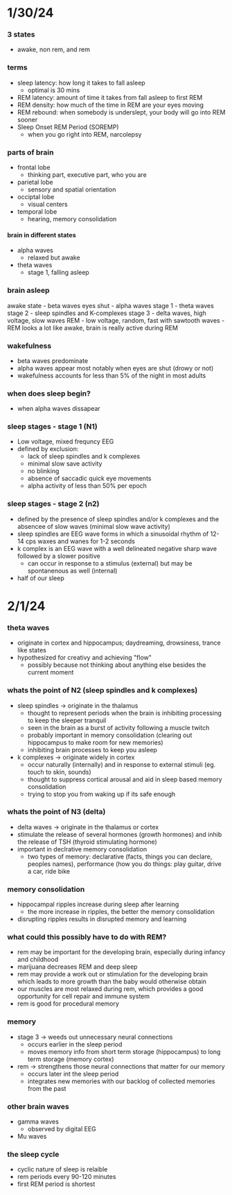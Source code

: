 # 1/30/24
### 3 states
- awake, non rem, and rem
### terms
- sleep latency: how long it takes to fall asleep
    - optimal is 30 mins
- REM latency: amount of time it takes from fall asleep to first REM
- REM density: how much of the time in REM are your eyes moving
- REM rebound: when somebody is underslept, your body will go into REM sooner
- Sleep Onset REM Period (SOREMP)
    - when you go right into REM, narcolepsy
### parts of brain
- frontal lobe
    - thinking part, executive part, who you are
- parietal lobe
    - sensory and spatial orientation
- occiptal lobe
    - visual centers
- temporal lobe
    - hearing, memory consolidation
#### brain in different states
- alpha waves
    - relaxed but awake
- theta waves
    - stage 1, falling asleep

### brain asleep
awake state - beta waves
eyes shut - alpha waves
stage 1 - theta waves
stage 2 - sleep spindles and K-complexes
stage 3 - delta waves, high voltage, slow waves
REM - low voltage, random, fast with sawtooth waves
    - REM looks a lot like awake, brain is really active during REM

### wakefulness
- beta waves predominate
- alpha waves appear most notably when eyes are shut (drowy or not)
- wakefulness accounts for less than 5% of the night in most adults

### when does sleep begin?
- when alpha waves dissapear

### sleep stages - stage 1 (N1)
- Low voltage, mixed frequncy EEG
- defined by exclusion:
    - lack of sleep spindles and k complexes
    - minimal slow save activity
    - no blinking
    - absence of saccadic quick eye movements
    - alpha activity of less than 50% per epoch
### sleep stages - stage 2 (n2)
- defined by the presence of sleep spindles and/or k complexes and the absencee of slow waves (minimal slow wave activity)
- sleep spindles are EEG wave forms in which a sinusoidal rhythm of 12-14 cps waxes and wanes for 1-2 seconds
- k complex is an EEG wave with a well delineated negative sharp wave followed by a slower positive
    - can occur in response to a stimulus (external) but may be spontanenous as well (internal)
- half of our sleep

# 2/1/24
### theta waves
- originate in cortex and hippocampus; daydreaming, drowsiness, trance like states
- hypothesized for creativy and achieving "flow"
    - possibly because not thinking about anything else besides the current moment

### whats the point of N2 (sleep spindles and k complexes)
- sleep spindles -> originate in the thalamus
    - thought to represent periods when the brain is inhibiting processing to keep the sleeper tranquil
    - seen in the brain as a burst of activity following a muscle twitch
    - probably important in memory consolidation (clearing out hippocampus to make room for new memories)
    - inhibiting brain processes to keep you asleep
- k complexes -> originate widely in cortex
    - occur naturally (internally) and in response to external stimuli (eg. touch to skin, sounds)
    - thought to suppress cortical arousal and aid in sleep based memory consolidation
    - trying to stop you from waking up if its safe enough

### whats the point of N3 (delta)
- delta waves -> originate in the thalamus or cortex
- stimulate the release of several hormones (growth hormones) and inhib the release of TSH (thyroid stimulating hormone)
- important in declrative memory consolidation
    - two types of memory: declarative (facts, things you can declare, peoples names), performance (how you do things: play guitar, drive a car, ride bike

### memory consolidation
- hippocampal ripples increase during sleep after learning
    - the more increase in ripples, the better the memory consolidation
- disrupting ripples results in disrupted memory and learning

### what could this possibly have to do with REM?
- rem may be important for the developing brain, especially during infancy and childhood
- marijuana decreases REM and deep sleep
- rem may provide a work out or stimulation for the developing brain which leads to more growth than the baby would otherwise obtain
- our muscles are most relaxed during rem, which provides a good opportunity for cell repair and immune system
- rem is good for procedural memory

### memory
- stage 3 -> weeds out unnecessary neural connections
    - occurs earlier in the sleep period
    - moves memory info from short term storage (hippocampus) to long term storage (memory cortex)
- rem -> strengthens those neural connections that matter for our memory
    - occurs later int the sleep period
    - integrates new memories with our backlog of collected memories from the past

### other brain waves
- gamma waves
    - observed by digital EEG
- Mu waves

### the sleep cycle
- cyclic nature of sleep is relaible
- rem periods every 90-120 minutes
- first REM period is shortest

### 